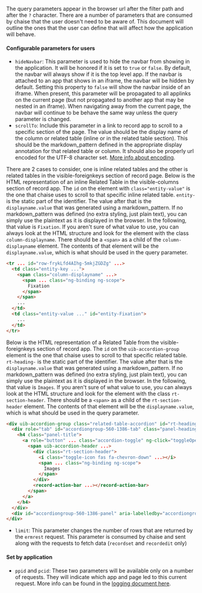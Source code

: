 The query parameters appear in the browser url after the filter path and after the `?` character. There are a number of parameters that are consumed by chaise that the user doesn't need to be aware of. This document will outline the ones that the user can define that will affect how the application will behave.

#### Configurable parameters for users
 - `hideNavbar`: This parameter is used to hide the navbar from showing in the application. It will be honored if it is set to `true` or `false`. By default, the navbar will always show if it is the top level app. If the navbar is attached to an app that shows in an iframe, the navbar will be hidden by default. Setting this property to `false` will show the navbar inside of an iframe. When present, this parameter will be propagated to all applinks on the current page (but not propagated to another app that may be nested in an iframe). When navigating away from the current page, the navbar will continue to be behave the same way unless the query parameter is changed.
 - `scrollTo`: Include this parameter in a link to record app to scroll to a specific section of the page. The value should be the display name of the column or related table (inline or in the related table section). This should be the markdown_pattern defined in the appropriate display annotation for that related table or column. It should also be properly url encoded for the UTF-8 character set. [More info about encoding](https://www.w3schools.com/tags/ref_urlencode.asp).

There are 2 cases to consider, one is inline related tables and the other is related tables in the visible-foreignkeys section of record page. Below is the HTML representation of an inline Related Table in the visible-columns section of record app. The `id` on the element with `class="entity-value"` is the one that chaise uses to scroll to that specific inline related table. `entity-` is the static part of the identifier. The value after that is the `displayname.value` that was generated using a markdown_pattern. If no markdown_pattern was defined (no extra styling, just plain text), you can simply use the plaintext as it is displayed in the browser. In the following, that value is `Fixation`. If you aren't sure of what value to use, you can always look at the HTML structure and look for the element with the class `column-displayname`. There should be a `<span>` as a child of the `column-displayname` element. The contents of that element will be the `displayname.value`, which is what should be used in the query parameter.

   ```HTML
   <tr ... id="row-frykLfd4AIhg-5mkjZGDZg" ...>
     <td class="entity-key ...">
       <span class="column-displayname" ...>
         <span ... class="ng-binding ng-scope">
           Fixation
         </span>
       </span>
       ...
     </td>
     <td class="entity-value ..." id="entity-Fixation">
       ...
     </td>
   </tr>
   ```
 
Below is the HTML representation of a Related Table from the visible-foreignkeys section of record app. The `id` on the `uib-accordion-group` element is the one that chaise uses to scroll to that specific related table. `rt-heading-` is the static part of the identifier. The value after that is the `displayname.value` that was generated using a markdown_pattern. If no markdown_pattern was defined (no extra styling, just plain text), you can simply use the plaintext as it is displayed in the browser. In the following, that value is `Images`. If you aren't sure of what value to use, you can always look at the HTML structure and look for the element with the class `rt-section-header`. There should be a `<span>` as a child of the `rt-section-header` element. The contents of that element will be the `displayname.value`, which is what should be used in the query parameter.
   ```HTML
   <div uib-accordion-group class="related-table-accordion" id="rt-heading-Images" ...>
     <div role="tab" id="accordiongroup-560-1386-tab" class="panel-heading" ...>
       <h4 class="panel-title">
         <a role="button" ... class="accordion-toggle" ng-click="toggleOpen()" ...>
           <span uib-accordion-header ...>
             <div class="rt-section-header">
               <i class="toggle-icon fas fa-chevron-down" ...></i>
               <span ... class="ng-binding ng-scope">
                 Images
               </span>
             </div>
             <record-action-bar ...></record-action-bar>
           </span>
         </a>
       </h4>
     </div>
     <div id="accordiongroup-560-1386-panel" aria-labelledby="accordiongroup-560-1386-tab" class="panel-collapse collapse in" ...>...</div>
   </div>
   ```
 - `limit`: This parameter changes the number of rows that are returned by the `ermrest` request. This parameter is consumed by chaise and sent along with the requests to fetch data (`recordset` and `recordedit` only)

#### Set by application
 - `ppid` and `pcid`: These two parameters will be available only on a number of requests. They will indicate which app and page led to this current request. More info can be found in the [logging document here](https://github.com/informatics-isi-edu/chaise/blob/master/docs/user-docs/logging.md#attributes).
